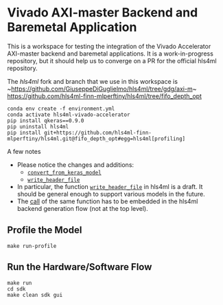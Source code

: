 # Vivado AXI-master Backend and Baremetal Application

This is a workspace for testing the integration of the Vivado Accelerator AXI-master backend and baremetal applications. It is a work-in-progress repository, but it should help us to converge on a PR for the official hls4ml repository.

The _hls4ml_ fork and branch that we use in this workspace is ~https://github.com/GiuseppeDiGuglielmo/hls4ml/tree/gdg/axi-m~ https://github.com/hls4ml-finn-mlperftiny/hls4ml/tree/fifo_depth_opt
```
conda env create -f environment.yml
conda activate hls4ml-vivado-accelerator
pip install qkeras==0.9.0
pip uninstall hls4ml
pip install git+https://github.com/hls4ml-finn-mlperftiny/hls4ml.git@fifo_depth_opt#egg=hls4ml[profiling]
```

A few notes
- Please notice the changes and additions:
  - [`convert_from_keras_model`](https://github.com/GiuseppeDiGuglielmo/test-hls4ml-backend/blob/main/test_backends.py#L135-L146)
  - [`write_header_file`](https://github.com/GiuseppeDiGuglielmo/test-hls4ml-backend/blob/main/test_backends.py#L165)
- In particular, the function [`write_header_file`](https://github.com/hls4ml-finn-mlperftiny/hls4ml/blob/fifo_depth_opt/hls4ml/writer/vivado_accelerator_writer.py#L350-L403) in hls4ml is a draft. It should be general enough to support various models in the future.
- The [call](https://github.com/GiuseppeDiGuglielmo/test-hls4ml-backend/blob/main/test_backends.py#L165) of the same function has to be embedded in the hls4ml backend generation flow (not at the top level).

## Profile the Model
```
make run-profile
```

## Run the Hardware/Software Flow
```
make run
cd sdk 
make clean sdk gui
```
